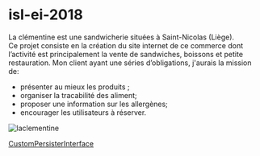# isl-ei-2018
La clémentine est une sandwicherie situées à Saint-Nicolas (Liège).  
Ce projet consiste en la création du site internet de ce commerce dont l’activité est principalement la vente de sandwiches, boissons et petite restauration.
Mon client ayant une séries d’obligations, j'aurais la mission de:  
* présenter au mieux les produits ; 
* organiser la tracabilité des aliment; 
* proposer une information sur les allergènes; 
* encourager les utilisateurs à réserver. 

![laclementine](http://jphnovitz.be/_clem_stickers_01.png?raw=true)

[CustomPersisterInterface](/Doc/CustomPersister.md)
